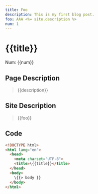 ```yaml
---
title: Foo
description: This is my first blog post.
foo: AAA <%= site.description %>
num: 1
---
```

# {{title}}
Num: {{num}}

## Page Description

> {{description}}


## Site Description

> {{foo}}


## Code

```html
<!DOCTYPE html>
<html lang="en">
  <head>
    <meta charset="UTF-8">
    <title>\{{title}}</title>
  </head>
  <body>
    \{{> body }}
  </body>
</html>
```
